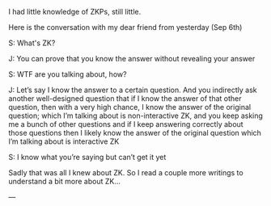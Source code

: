 I had little knowledge of ZKPs, still little. 


Here is the conversation with my dear friend from yesterday (Sep 6th) 

S: What's ZK?

J: You can prove that you know the answer without revealing your answer

S: WTF are you talking about, how? 

J: Let’s say I know the answer to a certain question. And you indirectly ask another well-designed question that if I know the answer of that other question, then with a very high chance, I know the answer of the original question; which I’m talking about is non-interactive ZK, and you keep asking me a bunch of other questions and if I keep answering correctly about those questions then I likely know the answer of the original question which I’m talking about is interactive ZK

S: I know what you’re saying but can’t get it yet



Sadly that was all I knew about ZK. So I read a couple more writings to understand a bit more about ZK…


—






